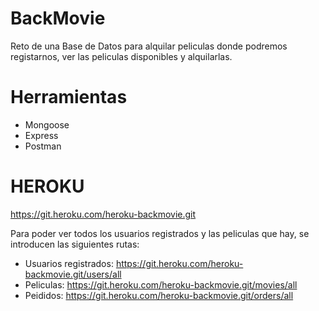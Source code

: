 # BackMovie

Reto de una Base de Datos para alquilar peliculas donde podremos registarnos, ver las peliculas disponibles y alquilarlas.

# Herramientas
- Mongoose
- Express
- Postman

# HEROKU
https://git.heroku.com/heroku-backmovie.git

Para poder ver todos los usuarios registrados y las peliculas que hay, se introducen las siguientes rutas:
  - Usuarios registrados: https://git.heroku.com/heroku-backmovie.git/users/all
  - Peliculas: https://git.heroku.com/heroku-backmovie.git/movies/all
  - Peididos: https://git.heroku.com/heroku-backmovie.git/orders/all


